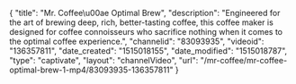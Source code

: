 {
    "title": "Mr. Coffee\u00ae Optimal Brew",
    "description": "Engineered for the art of brewing deep, rich, better-tasting coffee, this coffee maker is designed for coffee connoisseurs who sacrifice nothing when it comes to the optimal coffee experience.",
    "channelid": "83093935",
    "videoid": "136357811",
    "date_created": "1515018155",
    "date_modified": "1515018787",
    "type": "captivate",
    "layout": "channelVideo",
    "url": "\/mr-coffee\/mr-coffee-optimal-brew-1-mp4\/83093935-136357811"
}